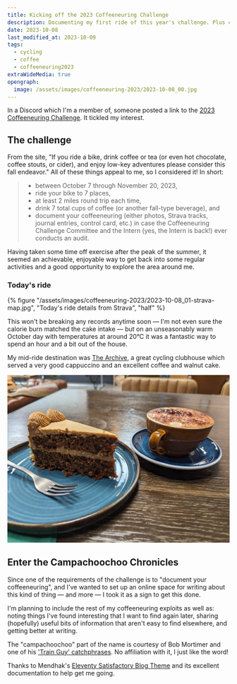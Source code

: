 ```yaml
---
title: Kicking off the 2023 Coffeeneuring Challenge
description: Documenting my first ride of this year's challenge. Plus cake.
date: 2023-10-08
last_modified_at: 2023-10-09
tags:
  - cycling
  - coffee
  - coffeeneuring2023
extraWideMedia: true
opengraph:
  image: /assets/images/coffeeneuring-2023/2023-10-08_00.jpg
---
```


In a Discord which I'm a member of, someone posted a link to the [2023 Coffeeneuring Challenge](https://chasingmailboxes.com/2023/09/24/coffeeneuring-challenge-2023-lucky-13/). It tickled my interest.

## The challenge

From the site, "If you ride a bike, drink coffee or tea (or even hot chocolate, coffee stouts, or cider), and enjoy low-key adventures please consider this fall endeavor." All of these things appeal to me, so I considered it! In short:

> - between October 7 through November 20, 2023,
> - ride your bike to 7 places,
> - at least 2 miles round trip each time,
> - drink 7 total cups of coffee (or another fall-type beverage), and
> - document your coffeeneuring (either photos, Strava tracks, journal entries, control card, etc.) in case the Coffeeneuring Challenge Committee and the Intern (yes, the Intern is back!) ever conducts an audit.

Having taken some time off exercise after the peak of the summer, it seemed an achievable, enjoyable way to get back into some regular activities and a good opportunity to explore the area around me.

### Today's ride

{% figure "/assets/images/coffeeneuring-2023/2023-10-08_01-strava-map.jpg", "Today's ride details from Strava", "half" %}

This won't be breaking any records anytime soon &mdash; I'm not even sure the calorie burn matched the cake intake &mdash; but on an unseasonably warm October day with temperatures at around 20&deg;C it was a fantastic way to spend an hour and a bit out of the house.

My mid-ride destination was [The Archive](https://thearchive.works/pages/info), a great cycling clubhouse which served a very good cappuccino and an excellent coffee and walnut cake.

![Coffee cake and cappuccino](/assets/images/coffeeneuring-2023/2023-10-08_02-coffee-and-walnut-cake.jpg)

## Enter the Campachoochoo Chronicles

Since one of the requirements of the challenge is to "document your coffeeneuring", and I've wanted to set up an online space for writing about this kind of thing &mdash; and more &mdash; I took it as a sign to get this done.

I'm planning to include the rest of my coffeeneuring exploits as well as: noting things I've found interesting that I want to find again later, sharing (hopefully) useful bits of information that aren't easy to find elsewhere, and getting better at writing.

The "campachoochoo" part of the name is courtesy of Bob Mortimer and one of his ['Train Guy' catchphrases](https://mashable.com/article/bob-mortimer-train-guy). No affiliation with it, I just like the word!

Thanks to Mendhak's [Eleventy Satisfactory Blog Theme](https://github.com/mendhak/eleventy-satisfactory) and its excellent documentation to help get me going.

